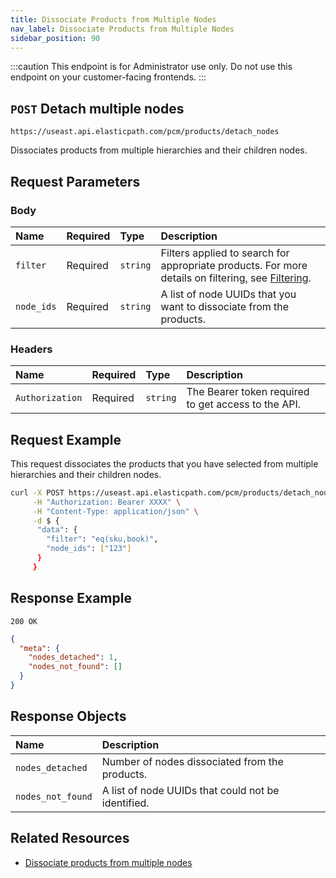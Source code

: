 ```yaml
---
title: Dissociate Products from Multiple Nodes
nav_label: Dissociate Products from Multiple Nodes
sidebar_position: 90
---
```


:::caution
This endpoint is for Administrator use only. Do not use this endpoint on your customer-facing frontends.
:::

## `POST` Detach multiple nodes

```http
https://useast.api.elasticpath.com/pcm/products/detach_nodes
```

Dissociates products from multiple hierarchies and their children nodes.

## Request Parameters

### Body

| Name       | Required | Type     | Description                               |
|:-----------|:---------|:---------|:------------------------------------------|
| `filter`   | Required | `string` | Filters applied to search for appropriate products. For more details on filtering, see [Filtering](/guides/Getting%20Started/api-overview/filtering). |
| `node_ids` | Required | `string` | A list of node UUIDs that you want to dissociate from the products. |

### Headers

| Name            | Required | Type     | Description                          |
|:----------------|:---------|:---------|:-------------------------------------|
| `Authorization` | Required | `string` | The Bearer token required to get access to the API. |

## Request Example

This request dissociates the products that you have selected from multiple hierarchies and their children nodes.

```bash
curl -X POST https://useast.api.elasticpath.com/pcm/products/detach_nodes \
     -H "Authorization: Bearer XXXX" \
     -H "Content-Type: application/json" \
     -d $ {
      "data": {
        "filter": "eq(sku,book)",
        "node_ids": ["123"]
      }
     }
```

## Response Example

`200 OK`

```json
{
  "meta": {
    "nodes_detached": 1,
    "nodes_not_found": []
  }
}
```

## Response Objects

| Name              | Description                                        |
|:------------------|:---------------------------------------------------|
| `nodes_detached`  | Number of nodes dissociated from the products.     |
| `nodes_not_found` | A list of node UUIDs that could not be identified. |

## Related Resources

- [Dissociate products from multiple nodes](/docs/pxm/hierarchies/hierarchy#dissociating-products-from-multiple-nodes)
